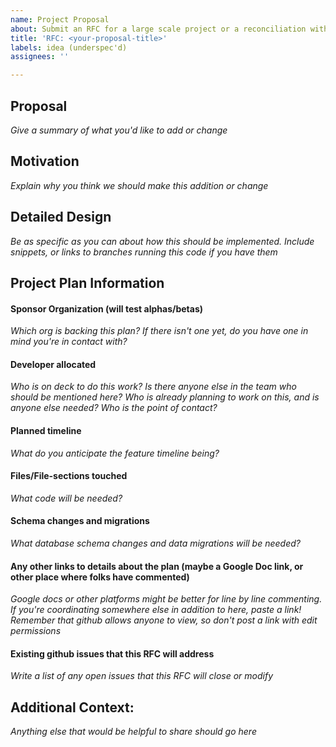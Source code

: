 ```yaml
---
name: Project Proposal
about: Submit an RFC for a large scale project or a reconciliation with a fork
title: 'RFC: <your-proposal-title>'
labels: idea (underspec'd)
assignees: ''

---
```


<!--
RFC stands for "Request for Comment" and is the starting place for a community-wide discussion for new architecture changes, fork reconciliations, or other large scale concerns.

Filling out this issue template allows folks to comment asynchronously, but if the discussion merits more in depth conversation, consider calling a meeting in our slack channel to discuss as a group.

The template leans towards projects that are supported by an organization. We do this to help with the community buy in part of the process since the organizations are the users.
-->

## Proposal
*Give a summary of what you'd like to add or change*

## Motivation
*Explain why you think we should make this addition or change*

## Detailed Design
*Be as specific as you can about how this should be implemented. Include snippets, or links to branches running this code if you have them*

## Project Plan Information

#### Sponsor Organization (will test alphas/betas)
*Which org is backing this plan? If there isn't one yet, do you have one in mind you're in contact with?*

#### Developer allocated
*Who is on deck to do this work? Is there anyone else in the team who should be mentioned here? Who is already planning to work on this, and is anyone else needed? Who is the point of contact?*

#### Planned timeline
*What do you anticipate the feature timeline being?*

#### Files/File-sections touched
*What code will be needed?*

#### Schema changes and migrations
*What database schema changes and data migrations will be needed?*

#### Any other links to details about the plan (maybe a Google Doc link, or other place where folks have commented)
*Google docs or other platforms might be better for line by line commenting. If you're coordinating somewhere else in addition to here, paste a link! Remember that github allows anyone to view, so don't post a link with edit permissions*

#### Existing github issues that this RFC will address
*Write a list of any open issues that this RFC will close or modify*

## Additional Context:
*Anything else that would be helpful to share should go here*
